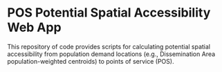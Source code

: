 # POS Potential Spatial Accessibility Web App

This repository of code provides scripts for calculating potential spatial accessibility from population demand locations (e.g., Dissemination Area population-weighted centroids) to points of service (POS).

